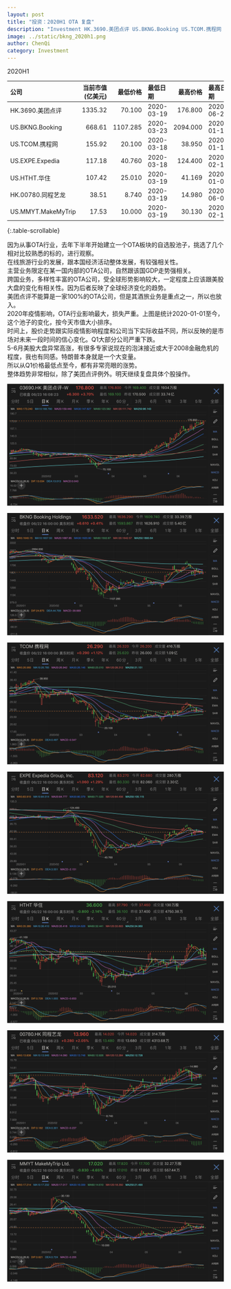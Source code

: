 ```yaml
---
layout: post
title: "投资：2020H1 OTA 复盘"
description: "Investment HK.3690.美团点评 US.BKNG.Booking US.TCOM.携程网 US.EXPE.Expedia US.HTHT.华住 HK.00780.同程艺龙 US.MMYT.MakeMyTrip"
image: ../static/bkng_2020h1.png
author: ChenQi
category: Investment
---
```


2020H1

<div class="scrollable-table-wrapper" markdown="block">

| 公司 | 当前市值(亿美元) | 最低价格 | 最低日期 | 最高价格  | 最高日期 | 06.23价格 | 最大价差   | 最低至今价差 |
|:---|---:|---:|:----|---:|:---|---:|---:|---:|
| HK.3690.美团点评 | 1335.32 | 70.100 | 2020-03-19 | 176.800 | 2020-06-23 | 176.800 | 152.21% | 152.21% |
| US.BKNG.Booking | 668.61 | 1107.285 | 2020-03-23 | 2094.000 | 2020-01-10 | 1633.520 | -47.12% | 47.52% |
| US.TCOM.携程网 | 155.92 | 20.100 | 2020-03-18 | 38.950 | 2020-01-17 | 26.290 | -48.40% | 30.80% |
| US.EXPE.Expedia | 117.18 | 40.760 | 2020-03-18 | 124.400 | 2020-02-14 | 83.120 | -67.23% | 103.93% |
| US.HTHT.华住 | 107.42 | 25.010 | 2020-03-19 | 41.169 | 2020-01-02 | 36.600 | -39.25% | 46.34% |
| HK.00780.同程艺龙 | 38.51 | 8.740 | 2020-03-19 | 14.980 | 2020-06-08 | 13.960 | 71.40% | 59.73% |
| US.MMYT.MakeMyTrip | 17.53 | 10.000 | 2020-03-19 | 30.130 | 2020-02-12 | 17.020 | -66.81% | 70.20% |

{:.table-scrollable}
</div>

因为从事OTA行业，去年下半年开始建立一个OTA板块的自选股池子，挑选了几个相对比较熟悉的标的，进行观察。  
在线旅游行业的发展，跟本国经济活动整体发展，有较强相关性。  
主营业务限定在某一国内部的OTA公司，自然跟该国GDP走势强相关。  
跨国业务，多样性丰富的OTA公司，受全球形势影响较大，一定程度上应该跟美股大盘的变化有相关性。因为后者反映了全球经济变化的趋势。  
美团点评不能算是一家100%的OTA公司，但是其酒旅业务是重点之一，所以也放入。  
2020年疫情影响，OTA行业影响最大，损失严重。上图是统计2020-01-01至今，这个池子的变化，按今天市值大小排序。  
时间上，股价走势跟实际疫情影响程度和公司当下实际收益不同，所以反映的是市场对未来一段时间的信心变化。Q1大部分公司严重下跌。  
5-6月美股大盘异常高涨，有很多专家说现在的泡沫接近或大于2008金融危机的程度，我也有同感。特朗普本身就是一个大变量。  
所以从Q1价格最低点至今，都有非常亮眼的涨势。  
整体趋势非常相似，除了美团点评例外。明天继续复盘具体个股操作。  

![3690](../static/ota2020h1/3690.png)

![BKNG](../static/ota2020h1/bkng.png)

![TCOM](../static/ota2020h1/tcom.png)

![EXPE](../static/ota2020h1/expe.png)

![HTHT](../static/ota2020h1/htht.png)

![0780](../static/ota2020h1/0780.png)

![MMYT](../static/ota2020h1/mmyt.png)
